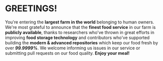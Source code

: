 # GREETINGS! 
You're entering the **largest farm in the world** belonging to human owners. 
We're most grateful to announce that the **finest food service** in our farm
is **publicly available**, thanks to researchers who've thrown in great efforts
in improving **food storage technology** and contributors who've supported
building the **modern & advanced repositories** which keep our food fresh by
over ***99.9999%***. We welcome informing us issues in our service or submitting
pull requests on our food quality. **Enjoy your meal!**
